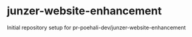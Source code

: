 # junzer-website-enhancement

Initial repository setup for pr-poehali-dev/junzer-website-enhancement